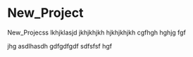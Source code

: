 # New_Project
New_Projecss
lkhjklasjd
jkhjkhjkh
hjkhjkhjkh
cgfhgh
hghjg
fgf

jhg
asdlhasdh
gdfgdfgdf
sdfsfsf
hgf
